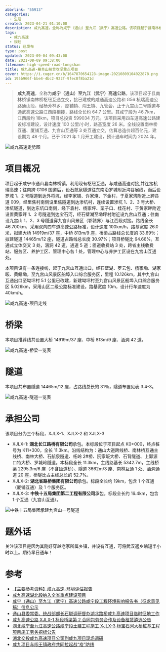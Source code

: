 ```yaml
---
abbrlink: "55913"
categories:
  - 生活
created: 2023-04-21 01:10:00
description: 咸九高速，全称为咸宁（通山）至九江（武宁）高速公路。该项目起于县南林桥镇南林桥枢纽互通立交，接已建成的咸通高速公路和G56杭瑞高速公路通山段，经杨芳林乡、厦铺镇、闯王镇、九管会，止于九宫山二号隧道与通武高速公路江西段相接，路线全长约64.7公里。其咸宁段为46.7km，江西段约18km，项目总投资599034万元。该项目采用四车道高速公路建设标准建设，设计速度100公里/小时，路基宽度26米。全线设置南林桥互通、厦铺互通、九宫山互通等3处互通立交，估算总造价超百亿元，建设期为48个月。已于2021年1月开工建设，预计通车时间为2024年。
tags:
  - 咸九高速
  - 规划
status: 已发布
type: post
updated: 2023-09-04 09:43:00
date: 2021-08-09 09:38:00
filename: high-speed-road-tongshan
title: 咸九高速-幕阜山扶贫攻坚重点项目
cover: https://i.cuger.cn/b/1647870654128-image-20210809104022878.png
id: 195b966f-bbe4-4bc2-922f-9fec8f8ba21d
---
```


> **咸九高速**，全称为**咸宁（通山）至九江（武宁）高速公路**。该项目起于县南林桥镇南林桥枢纽互通立交，接已建成的咸通高速公路和 G56 杭瑞高速公路通山段，经杨芳林乡、厦铺镇、闯王镇、九管会，止于九宫山二号隧道与通武高速公路江西段相接，路线全长约 64.7 公里。其咸宁段为 46.7km，江西段约 18km，项目总投资 599034 万元。该项目采用四车道高速公路建设标准建设，设计速度 100 公里/小时，路基宽度 26 米。全线设置南林桥互通、厦铺互通、九宫山互通等 3 处互通立交，估算总造价超百亿元，建设期为 48 个月。已于 2021 年 1 月开工建设，预计通车时间为 2024 年。

![咸九高速走势图](https://i.cuger.cn/b/1647870650114-image-20210809101139166.png)

# 项目概况

项目起于咸宁市通山县南林桥镇，利用现有枢纽互通，与咸通高速对接,并连接杭瑞高速；往南跨 G106 国道后，设石航泉隧道往东南沿罗城附近沟谷展线，而后设罗城 1、2 号隧道到达外将坑，经李家铺、许家淹、下金村，于夏家湾附近上跨县道 009，经里焦村南侧设里焦隧道到达渗坑村，连续设置渗坑 1、2、3 号大桥、渗坑隧道，到达东坑口南侧，经下袁村、杨家坪、栗子口、桂花村、于黄家畔附近设置黄家畔 1、2 号隧道到达宝石河，经石壁湖至坳坪村附近设九宫山互通；往南设九宫山 1、2、3 号隧道穿九宫山风景区（鄂赣界）与江西段对接。路线全长 46.700km，采用双向四车道高速公路标准，设计速度 100km/h，路基宽度 26.0 米，拟建大桥 14919m/37 座，中桥 813m/9 座，桥梁占路线总长度的 33.69％；拟建隧道 14465m/12 座，隧道占路线总长度 30.97%；项目桥隧比 64.66%，互通式立体交叉 3 处，涵洞 42 道，通道 5 道；匝道收费站 3 处，跨省主线收费站、服务区、养护工区、管理中心各 1 处，管理中心与养护工区设在九宫山互通处。

本项目设有一条连接线，起于九宫山互通出口，经石壁湖、罗云包、杨家坳、湖家畈、黄鳝坳，至九宫山风景区船埠入口综合服务区，里程 10.126km，其中九宫山互通出口至坳坪村 5.1 公里已改建，新建坳坪村至九宫山风景区船埠入口综合服务区 5.026km，采用山区二级公路标准建设，路基宽度 10m，设计行车速度为 40km/h。

![咸九高速-项目走线](https://i.cuger.cn/b/1647870654128-image-20210809104022878.png)

# 桥梁

本项目推荐线共设置大桥 14919m/37 座、中桥 813m/9 座、涵洞 42 道。

![咸九高速-桥梁一览表](https://i.cuger.cn/b/1647870657818-咸九高速-桥梁一览表.jpg)

# 隧道

本项目共布置隧道 14465m/12 座，占路线总长的 31％，隧道布置见表 3.4-3。

![咸九高速-隧道一览表](https://i.cuger.cn/b/1647870661452-咸九高速-隧道一览表.jpg)

# 承担公司

该项目分为三个标段，XJLX-1、XJLX-2 和 XJLX-3

- XJLX-1: **湖北长江路桥有限公司**承包。本标段位于项目起点 K0+000，终点桩号为 K11+300，全长 11.3km。沿线结构为：通山大道跨线桥、南林桥互通主线桥、南林大桥、石航泉隧道、柘岭 2#桥、阮家畈大桥、石背隧道、上郭源口特大桥、罗城岭隧道。本标段全长 11.3km，主线路基长 5342.7m，主线桥梁 2295.3m/6 座（不含匝道桥）、隧道 3662m/3 座、南林互通 1 处、涵洞通道 20 座，桥隧比占主线总长的 52.7%。
- XJLX-2: **湖北省路桥集团有限公司**承包。标段全长约 19km，包含 1 个互通（厦铺互通）及 1 个服务区。
- XJLX-3: **中铁十五局集团第二工程有限公司**承包。标段全长约 16.4km，包含 1 个互通（九宫山互通）。

![中铁十五局集团承建九宫山一号隧道](https://i.cuger.cn/b/1647870666096-51d6bd898bb149a5bdfaf10cdc3c1532.jpg)

# 题外话

关注该项目是因为其刚好穿越老家所属乡镇，并设有互通，可将武汉返乡缩短半小时以上。期待早日通车！

# 参考

- [【主要参考资料】咸九高速-环境评估报告](http://jtj.xianning.gov.cn/zwdt/tzgg/202011/P020201105627284198966.pdf)
- [咸九高速湖北段纳入全省重点建设项目](http://www.xianning.gov.cn/xwzx/xssm/202101/t20210113_2253322.shtml)
- [咸宁（通山）至九江（武宁）高速公路咸宁段工程环境影响报告书（征求意见稿）信息公示](http://jtj.xianning.gov.cn/zwdt/tzgg/202011/t20201105_2211033.shtml)
- [通山县委常委、统战部部长石聪调研督办湖北路桥咸九高速项目临时征地工作](http://www.hblq.com/view/1392.html)
- [咸九高速公路 XJLX-1 标段桥梁第 2 合同包劳务合作及设备租赁遴选公告](http://www.hbcjlq.com/index.php?m=content&c=index&a=show&catid=42&id=11182)
- [湖北咸宁至九江高速公路咸宁段土建工程施工 XJLX-3 标宝石河大桥桩基工程 项目施工劳务招标公告](http://www.cr15g2c.com.cn/art/2020/5/8/art_17028_3105041.html)
- [湖北交投咸九高速项目公司到咸九项目现场调研](http://www.cr15g2c.com.cn/art/2021/7/22/art_17030_3370165.html)
- [咸九项目与闯王镇政府共同拉起战“疫”防线](http://www.cr15g2c.com.cn/art/2021/8/5/art_17048_3376442.html)

